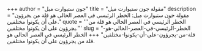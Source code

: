 +++
author = "جون ستيوارت ميل"
title = "مقولة جون ستيوارت ميل"
description = "مقولة جون ستيوارت ميل: الخطر الرئيسي في العصر الحالي هو قلة من يجرؤون على أن يكونوا مختلفين."
quote = '''الخطر الرئيسي في العصر الحالي هو قلة من يجرؤون على أن يكونوا مختلفين.''' 
slug = "الخطر-الرئيسي-في-العصر-الحالي-هو-قلة-من-يجرؤون-على-أن-يكونوا-مختلفين"
+++
الخطر الرئيسي في العصر الحالي هو قلة من يجرؤون على أن يكونوا مختلفين.
